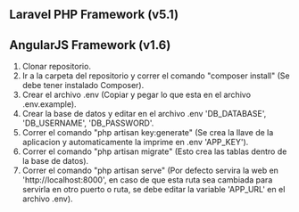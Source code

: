 ## Laravel PHP Framework (v5.1)
## AngularJS Framework (v1.6)

1) Clonar repositorio.
2) Ir a la carpeta del repositorio y correr el comando "composer install" (Se debe tener instalado Composer).
3) Crear el archivo .env (Copiar y pegar lo que esta en el archivo .env.example).
4) Crear la base de datos y editar en el archivo .env 'DB_DATABASE', 'DB_USERNAME', 'DB_PASSWORD'.
4) Correr el comando "php artisan key:generate" (Se crea la llave de la aplicacion y automaticamente la imprime en .env 'APP_KEY').
5) Correr el comando "php artisan migrate" (Esto crea las tablas dentro de la base de datos).
6) Correr el comando "php artisan serve" (Por defecto servira la web en 'http://localhost:8000', en caso de que esta ruta sea cambiada para servirla en otro puerto o ruta, se debe editar la variable 'APP_URL' en el archivo .env).
